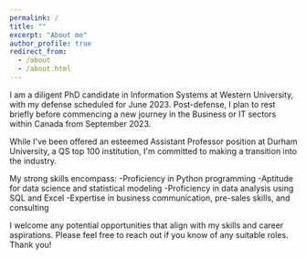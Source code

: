 ```yaml
---
permalink: /
title: ""
excerpt: "About me"
author_profile: true
redirect_from: 
  - /about
  - /about.html
---
```


I am a diligent PhD candidate in Information Systems at Western University, with my defense scheduled for June 2023. Post-defense, I plan to rest briefly before commencing a new journey in the Business or IT sectors within Canada from September 2023.

While I've been offered an esteemed Assistant Professor position at Durham University, a QS top 100 institution, I'm committed to making a transition into the industry. 

My strong skills encompass:
-Proficiency in Python programming
-Aptitude for data science and statistical modeling
-Proficiency in data analysis using SQL and Excel
-Expertise in business communication, pre-sales skills, and consulting

I welcome any potential opportunities that align with my skills and career aspirations. Please feel free to reach out if you know of any suitable roles. Thank you!

